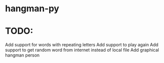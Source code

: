 # hangman-py

# TODO:
Add support for words with repeating letters
Add support to play again
Add support to get random word from internet instead of local file
Add graphical hangman person